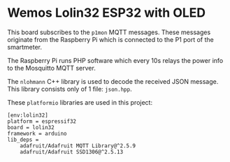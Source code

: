 # Wemos Lolin32 ESP32 with OLED


This board subscribes to the `p1mon` MQTT messages.
These messages originate from the Raspberry Pi which is connected
to the P1 port of the smartmeter.

The Raspberry Pi runs PHP software which every 10s relays the power info to
the Mosquitto MQTT server.

The `nlohmann` C++ library is used to decode the received JSON message.
This library consists only of 1 file: `json.hpp`.


These `platformio` libraries are used in this project:


~~~~
[env:lolin32]
platform = espressif32
board = lolin32
framework = arduino
lib_deps = 
	adafruit/Adafruit MQTT Library@^2.5.9
	adafruit/Adafruit SSD1306@^2.5.13
~~~~

